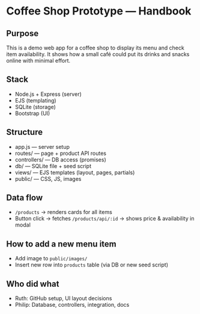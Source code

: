 # Coffee Shop Prototype — Handbook

## Purpose
This is a demo web app for a coffee shop to display its menu and check item availability. It shows how a small café could put its drinks and snacks online with minimal effort.

## Stack
- Node.js + Express (server)
- EJS (templating)
- SQLite (storage)
- Bootstrap (UI)

## Structure
- app.js — server setup
- routes/ — page + product API routes
- controllers/ — DB access (promises)
- db/ — SQLite file + seed script
- views/ — EJS templates (layout, pages, partials)
- public/ — CSS, JS, images

## Data flow
- `/products` → renders cards for all items  
- Button click → fetches `/products/api/:id` → shows price & availability in modal  

## How to add a new menu item
- Add image to `public/images/`  
- Insert new row into `products` table (via DB or new seed script)  

## Who did what
- Ruth: GitHub setup, UI layout decisions  
- Philip: Database, controllers, integration, docs

